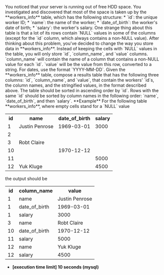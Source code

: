 <div class="markdown">You noticed that your server is running out of free HDD space. You investigated and discovered that most of the space is taken up by the **workers_info** table, which has the following structure: * `id`: the unique worker ID; * `name`: the name of the worker; * `date_of_birth`: the worker's date of birth; * `salary`: the worker's salary. One strange thing about this table is that a lot of its rows contain `NULL` values in some of the columns (except for the `id` column, which always contains a non-NULL value). After thinking about this problem, you've decided to change the way you store data in **workers_info**. Instead of keeping the cells with `NULL` values in the table, you will only store `id`, `column_name`, and `value` columns. `column_name` will contain the name of a column that contains a non-NULL value for each `id`. `value` will be the value from this row, converted to a string. For dates, use the format `YYYY-MM-DD`. Given the **workers_info** table, compose a results table that has the following three columns: `id`, `column_name`, and `value`, that contain the workers' `id`s, the column names, and the stringified values, in the format described above. The table should be sorted in ascending order by `id`. Rows with the same `id` should be sorted by column names in the following order: `name`, `date_of_birth`, and then `salary`. **Example** For the following table **workers_info**, where empty cells stand for a `NULL` value

<table>

<tbody>

<tr>

<th>id</th>

<th>name</th>

<th>date_of_birth</th>

<th>salary</th>

</tr>

<tr>

<td>1</td>

<td>Justin Penrose</td>

<td>1969-03-01</td>

<td>3000</td>

</tr>

<tr>

<td>2</td>

<td></td>

<td></td>

<td></td>

</tr>

<tr>

<td>3</td>

<td>Robt Claire</td>

<td></td>

<td></td>

</tr>

<tr>

<td>10</td>

<td></td>

<td>1970-12-12</td>

<td></td>

</tr>

<tr>

<td>11</td>

<td></td>

<td></td>

<td>5000</td>

</tr>

<tr>

<td>12</td>

<td>Yuk Kluge</td>

<td></td>

<td>4500</td>

</tr>

</tbody>

</table>

the output should be

<table>

<tbody>

<tr>

<th>id</th>

<th>column_name</th>

<th>value</th>

</tr>

<tr>

<td>1</td>

<td>name</td>

<td>Justin Penrose</td>

</tr>

<tr>

<td>1</td>

<td>date_of_birth</td>

<td>1969-03-01</td>

</tr>

<tr>

<td>1</td>

<td>salary</td>

<td>3000</td>

</tr>

<tr>

<td>3</td>

<td>name</td>

<td>Robt Claire</td>

</tr>

<tr>

<td>10</td>

<td>date_of_birth</td>

<td>1970-12-12</td>

</tr>

<tr>

<td>11</td>

<td>salary</td>

<td>5000</td>

</tr>

<tr>

<td>12</td>

<td>name</td>

<td>Yuk Kluge</td>

</tr>

<tr>

<td>12</td>

<td>salary</td>

<td>4500</td>

</tr>

</tbody>

</table>

* **[execution time limit] 10 seconds (mysql)**</div>